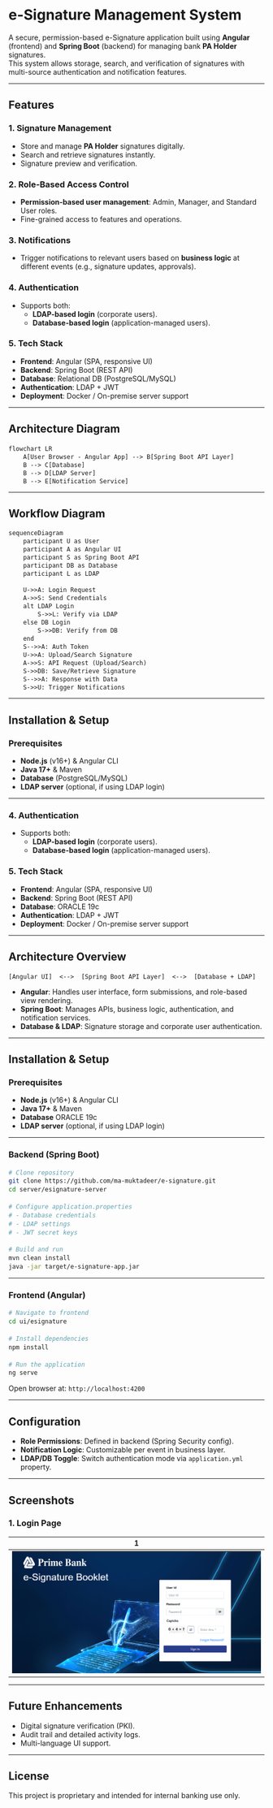 # e-Signature Management System

A secure, permission-based e-Signature application built using **Angular** (frontend) and **Spring Boot** (backend) for managing bank **PA Holder** signatures.  
This system allows storage, search, and verification of signatures with multi-source authentication and notification features.

---

## Features

### 1. Signature Management
- Store and manage **PA Holder** signatures digitally.  
- Search and retrieve signatures instantly.  
- Signature preview and verification.

### 2. Role-Based Access Control
- **Permission-based user management**: Admin, Manager, and Standard User roles.  
- Fine-grained access to features and operations.

### 3. Notifications
- Trigger notifications to relevant users based on **business logic** at different events (e.g., signature updates, approvals).  

### 4. Authentication
- Supports both:
  - **LDAP-based login** (corporate users).
  - **Database-based login** (application-managed users).

### 5. Tech Stack
- **Frontend**: Angular (SPA, responsive UI)
- **Backend**: Spring Boot (REST API)
- **Database**: Relational DB (PostgreSQL/MySQL)
- **Authentication**: LDAP + JWT
- **Deployment**: Docker / On-premise server support

---

## Architecture Diagram

```mermaid
flowchart LR
    A[User Browser - Angular App] --> B[Spring Boot API Layer]
    B --> C[Database]
    B --> D[LDAP Server]
    B --> E[Notification Service]
```

---

## Workflow Diagram

```mermaid
sequenceDiagram
    participant U as User
    participant A as Angular UI
    participant S as Spring Boot API
    participant DB as Database
    participant L as LDAP

    U->>A: Login Request
    A->>S: Send Credentials
    alt LDAP Login
        S->>L: Verify via LDAP
    else DB Login
        S->>DB: Verify from DB
    end
    S-->>A: Auth Token
    U->>A: Upload/Search Signature
    A->>S: API Request (Upload/Search)
    S->>DB: Save/Retrieve Signature
    S-->>A: Response with Data
    S->>U: Trigger Notifications
```

---

## Installation & Setup

### Prerequisites
- **Node.js** (v16+) & Angular CLI  
- **Java 17+** & Maven  
- **Database** (PostgreSQL/MySQL)  
- **LDAP server** (optional, if using LDAP login)

--- 

### 4. Authentication
- Supports both:
  - **LDAP-based login** (corporate users).
  - **Database-based login** (application-managed users).

### 5. Tech Stack
- **Frontend**: Angular (SPA, responsive UI)
- **Backend**: Spring Boot (REST API)
- **Database**: ORACLE 19c
- **Authentication**: LDAP + JWT
- **Deployment**: Docker / On-premise server support

---

## Architecture Overview

```text
[Angular UI]  <-->  [Spring Boot API Layer]  <-->  [Database + LDAP]
```

- **Angular**: Handles user interface, form submissions, and role-based view rendering.  
- **Spring Boot**: Manages APIs, business logic, authentication, and notification services.  
- **Database & LDAP**: Signature storage and corporate user authentication.

---

## Installation & Setup

### Prerequisites
- **Node.js** (v16+) & Angular CLI  
- **Java 17+** & Maven  
- **Database** ORACLE 19c  
- **LDAP server** (optional, if using LDAP login)

---

### Backend (Spring Boot)
```bash
# Clone repository
git clone https://github.com/ma-muktadeer/e-signature.git
cd server/esignature-server

# Configure application.properties
# - Database credentials
# - LDAP settings
# - JWT secret keys

# Build and run
mvn clean install
java -jar target/e-signature-app.jar
```

---

### Frontend (Angular)
```bash
# Navigate to frontend
cd ui/esignature

# Install dependencies
npm install

# Run the application
ng serve
```

Open browser at: `http://localhost:4200`

---

## Configuration

- **Role Permissions**: Defined in backend (Spring Security config).  
- **Notification Logic**: Customizable per event in business layer.  
- **LDAP/DB Toggle**: Switch authentication mode via `application.yml` property.

---

## Screenshots 

### 1. Login Page

| **1** |
|-------|
| <img src="sc/login.png" height="100%"> |


---

## Future Enhancements
- Digital signature verification (PKI).  
- Audit trail and detailed activity logs.  
- Multi-language UI support.

---

## License

This project is proprietary and intended for internal banking use only.
